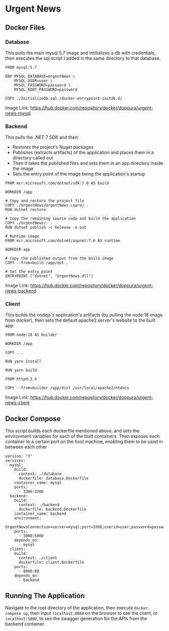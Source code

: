 # Urgent News
## Docker Files
### Database
This pulls the main mysql 5.7 image and intitializes a db with credentials, then executes the sql script I added in the same directory to that database.
```
FROM mysql:5.7

ENV MYSQL_DATABASE=UrgentNews \
    MYSQL_USER=user \
    MYSQL_PASSWORD=password \
    MYSQL_ROOT_PASSWORD=password

COPY ./InitializeDb.sql /docker-entrypoint-initdb.d/
```
Image Link: https://hub.docker.com/repository/docker/doppura/urgent-news-mysql
### Backend
This pulls the .NET 7 SDK and then:
- Restores the project's Nuget packages
- Publishes (extracts artifacts) of the application and places them in a directory called out
- Then it takes the published files and sets them in an app directory inside the image
- Sets the entry point of the image being the application's startup
```
FROM mcr.microsoft.com/dotnet/sdk:7.0 AS build

WORKDIR /app

# Copy and restore the project file
COPY ./UrgentNews/UrgentNews.csproj .
RUN dotnet restore

# Copy the remaining source code and build the application
COPY ./UrgentNews/. .
RUN dotnet publish -c Release -o out

# Runtime image
FROM mcr.microsoft.com/dotnet/aspnet:7.0 AS runtime

WORKDIR app

# Copy the published output from the build image
COPY --from=build /app/out .

# Set the entry point
ENTRYPOINT ["dotnet", "UrgentNews.dll"]
```
Image Link: https://hub.docker.com/repository/docker/doppura/urgent-news-backend
### Client
This builds the nodejs's application's artifacts (by pulling the node:18 image from docker), then sets the default apache2 server's website to the built app
```
FROM node:18 AS builder

WORKDIR /app

COPY . .

RUN yarn install

RUN yarn build

FROM httpd:2.4

COPY --from=builder /app/dist /usr/local/apache2/htdocs

```
Image Link: https://hub.docker.com/repository/docker/doppura/urgent-news-client

## Docker Compose
This script builds each dockerfile mentioned above, and sets the environment variables for each of the built containers. Then exposes each container to a certain port on the host machine, enabling them to be used in between each other
```
version: "3"
services:
  mysql:
    build:
      context: ./database
      dockerfile: database.Dockerfile
    container_name: mysql
    ports:
      - 3306:3306
  backend:
    build:
      context: ./backend
      dockerfile: backend.Dockerfile
    container_name: backend
    environment:
      - UrgentNewsConnection=server=mysql;port=3306;userid=user;password=password;database=UrgentNews
    ports:
      - 5000:5000
    depends_on:
      - mysql
  client:
    build:
      context: ./client
      dockerfile: client.Dockerfile
    ports:
      - 8080:80
    depends_on:
      - backend
```
## Running The Application
Navigate to the root directory of the application, then execute `docker-compose up`, then input `localhost:8080` on the browser to see the client, or `localhost:5000`, to see the swagger generation for the APIs from the backend container.
